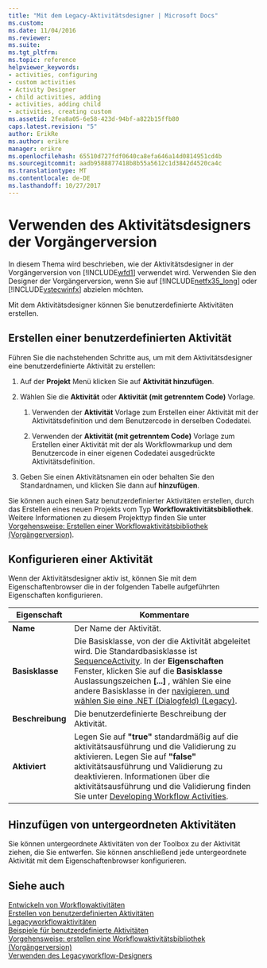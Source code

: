 ```yaml
---
title: "Mit dem Legacy-Aktivitätsdesigner | Microsoft Docs"
ms.custom: 
ms.date: 11/04/2016
ms.reviewer: 
ms.suite: 
ms.tgt_pltfrm: 
ms.topic: reference
helpviewer_keywords:
- activities, configuring
- custom activities
- Activity Designer
- child activities, adding
- activities, adding child
- activities, creating custom
ms.assetid: 2fea8a05-6e58-423d-94bf-a822b15ffb80
caps.latest.revision: "5"
author: ErikRe
ms.author: erikre
manager: erikre
ms.openlocfilehash: 65510d727fdf0640ca8efa646a14d0814951cd4b
ms.sourcegitcommit: aadb9588877418b8b55a5612c1d3842d4520ca4c
ms.translationtype: MT
ms.contentlocale: de-DE
ms.lasthandoff: 10/27/2017
---
```

# <a name="using-the-legacy-activity-designer"></a>Verwenden des Aktivitätsdesigners der Vorgängerversion
In diesem Thema wird beschrieben, wie der Aktivitätsdesigner in der Vorgängerversion von [!INCLUDE[wfd1](../workflow-designer/includes/wfd1_md.md)] verwendet wird. Verwenden Sie den Designer der Vorgängerversion, wenn Sie auf [!INCLUDE[netfx35_long](../workflow-designer/includes/netfx35_long_md.md)] oder [!INCLUDE[vstecwinfx](../workflow-designer/includes/vstecwinfx_md.md)] abzielen möchten.  
  
 Mit dem Aktivitätsdesigner können Sie benutzerdefinierte Aktivitäten erstellen.  
  
## <a name="creating-a-custom-activity"></a>Erstellen einer benutzerdefinierten Aktivität  
 Führen Sie die nachstehenden Schritte aus, um mit dem Aktivitätsdesigner eine benutzerdefinierte Aktivität zu erstellen:  
  
1.  Auf der **Projekt** Menü klicken Sie auf **Aktivität hinzufügen**.  
  
2.  Wählen Sie die **Aktivität** oder **Aktivität (mit getrenntem Code)** Vorlage.  
  
    1.  Verwenden der **Aktivität** Vorlage zum Erstellen einer Aktivität mit der Aktivitätsdefinition und dem Benutzercode in derselben Codedatei.  
  
    2.  Verwenden der **Aktivität (mit getrenntem Code)** Vorlage zum Erstellen einer Aktivität mit der als Workflowmarkup und dem Benutzercode in einer eigenen Codedatei ausgedrückte Aktivitätsdefinition.  
  
3.  Geben Sie einen Aktivitätsnamen ein oder behalten Sie den Standardnamen, und klicken Sie dann auf **hinzufügen**.  
  
 Sie können auch einen Satz benutzerdefinierter Aktivitäten erstellen, durch das Erstellen eines neuen Projekts vom Typ **Workflowaktivitätsbibliothek**. Weitere Informationen zu diesem Projekttyp finden Sie unter [Vorgehensweise: Erstellen einer Workflowaktivitätsbibliothek (Vorgängerversion)](../workflow-designer/how-to-create-a-workflow-activity-library-legacy.md).  
  
## <a name="configuring-an-activity"></a>Konfigurieren einer Aktivität  
 Wenn der Aktivitätsdesigner aktiv ist, können Sie mit dem Eigenschaftenbrowser die in der folgenden Tabelle aufgeführten Eigenschaften konfigurieren.  
  
|Eigenschaft|Kommentare|  
|--------------|--------------|  
|**Name**|Der Name der Aktivität.|  
|**Basisklasse**|Die Basisklasse, von der die Aktivität abgeleitet wird. Die Standardbasisklasse ist [SequenceActivity](http://go.microsoft.com/fwlink?LinkID=65020). In der **Eigenschaften** Fenster, klicken Sie auf die **Basisklasse** Auslassungszeichen **[...]**  , wählen Sie eine andere Basisklasse in der [navigieren, und wählen Sie eine .NET (Dialogfeld) (Legacy)](../workflow-designer/browse-and-select-a-dotnet-type-dialog-box-legacy.md).|  
|**Beschreibung**|Die benutzerdefinierte Beschreibung der Aktivität.|  
|**Aktiviert**|Legen Sie auf **"true"** standardmäßig auf die aktivitätsausführung und die Validierung zu aktivieren. Legen Sie auf **"false"** aktivitätsausführung und Validierung zu deaktivieren. Informationen über die aktivitätsausführung und die Validierung finden Sie unter [Developing Workflow Activities](http://go.microsoft.com/fwlink?LinkID=65024).|  
  
## <a name="adding-child-activities"></a>Hinzufügen von untergeordneten Aktivitäten  
 Sie können untergeordnete Aktivitäten von der Toolbox zu der Aktivität ziehen, die Sie entwerfen. Sie können anschließend jede untergeordnete Aktivität mit dem Eigenschaftenbrowser konfigurieren.  
  
## <a name="see-also"></a>Siehe auch  
 [Entwickeln von Workflowaktivitäten](http://go.microsoft.com/fwlink?LinkID=65024)   
 [Erstellen von benutzerdefinierten Aktivitäten](http://go.microsoft.com/fwlink?LinkID=65021)   
 [Legacyworkflowaktivitäten](../workflow-designer/legacy-workflow-activities.md)   
 [Beispiele für benutzerdefinierte Aktivitäten](http://go.microsoft.com/fwlink?LinkID=65022)   
 [Vorgehensweise: erstellen eine Workflowaktivitätsbibliothek (Vorgängerversion)](../workflow-designer/how-to-create-a-workflow-activity-library-legacy.md)   
 [Verwenden des Legacyworkflow-Designers](../workflow-designer/using-the-legacy-workflow-designer.md)